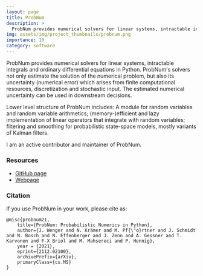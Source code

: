 ```yaml
---
layout: page
title: ProbNum
description: >
  ProbNum provides numerical solvers for linear systems, intractable integrals and ordinary differential equations in Python.
img: assets/img/project_thumbnails/probnum.png
importance: 10
category: software
---
```



ProbNum provides numerical solvers for linear systems, intractable integrals and ordinary differential equations in Python.
ProbNum's solvers not only estimate the solution of the numerical problem, but also its uncertainty (numerical error) which 
arises from finite computational resources, discretization and stochastic input. 
The estimated numerical uncertainty can be used in downstream decisions.

Lower level structure of ProbNum includes: A module for random variables and random variable arithmetics;
(memory-)efficient and lazy implementation of linear operators that integrate with random variables;
filtering and smoothing for probabilistic state-space models, mostly variants of Kalman filters.

I am an active contributor and maintainer of ProbNum.

### Resources

- [GitHub page](https://github.com/probabilistic-numerics/probnum) 
- [Webpage](http://pobnum.org) 


### Citation

If you use ProbNum in your work, please cite as:

```buildoutcfg
@misc{probnum21,
    title={ProbNum: Probabilistic Numerics in Python},
    author={J. Wenger and N. Krämer and M. Pf{\"o}rtner and J. Schmidt and N. Bosch and N. Effenberger and J. Zenn and A. Gessner and T. Karvonen and F-X Briol and M. Mahsereci and P. Hennig},
    year = {2021},
    eprint={2112.02100},
    archivePrefix={arXiv},
    primaryClass={cs.MS}
}
```
